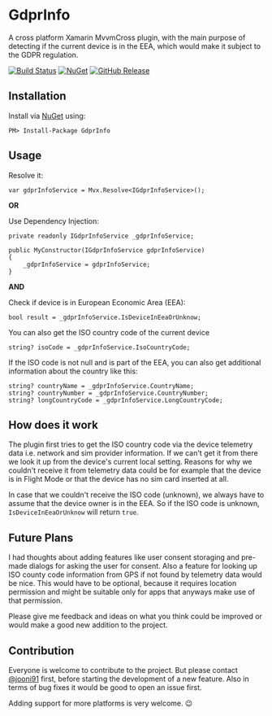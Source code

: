 # GdprInfo

A cross platform Xamarin MvvmCross plugin, with the main purpose of detecting if the current device is in the EEA, which would make it subject to the GDPR regulation. 

[![Build Status](https://dev.azure.com/griesingersoftware/GDPRInfo%20Plugin/_apis/build/status/GdprInfo%20CI%20Pipeline?branchName=master)](https://dev.azure.com/griesingersoftware/GDPRInfo%20Plugin/_build/latest?definitionId=11&branchName=master)
[![NuGet](https://badgen.net/nuget/v/GdprInfo)](https://www.nuget.org/packages/GdprInfo)
[![GitHub Release](https://badgen.net/github/release/jgdevlabs/gdprinfo)](https://github.com/jgdevlabs/gdprinfo/releases)

## Installation

Install via [NuGet](https://www.nuget.org/packages/GdprInfo/) using:

``PM> Install-Package GdprInfo``

## Usage

Resolve it:

``var gdprInfoService = Mvx.Resolve<IGdprInfoService>();``

**OR**

Use Dependency Injection:

```
private readonly IGdprInfoService _gdprInfoService;

public MyConstructor(IGdprInfoService gdprInfoService)
{
    _gdprInfoService = gdprInfoService;
}
```

**AND**

Check if device is in European Economic Area (EEA):

```
bool result = _gdprInfoService.IsDeviceInEeaOrUnknow;
```

You can also get the ISO country code of the current device
```
string? isoCode = _gdprInfoService.IsoCountryCode;
```
If the ISO code is not null and is part of the EEA, you can also get additional information about the country like this:
```
string? countryName = _gdprInfoService.CountryName;
string? countryNumber = _gdprInfoService.CountryNumber;
string? longCountryCode = _gdprInfoService.LongCountryCode;
```

## How does it work

The plugin first tries to get the ISO country code via the device telemetry data i.e. network and sim provider information. If we can't get it from there we look it up from the device's current local setting. Reasons for why we couldn't receive it from telemetry data could be for example that the device is in Flight Mode or that the device has no sim card inserted at all.

In case that we couldn't receive the ISO code (unknown), we always have to assume that the device owner is in the EEA. So if the ISO code is unknown, ``IsDeviceInEeaOrUnknow`` will return ``true``.

## Future Plans

I had thoughts about adding features like user consent storaging and pre-made dialogs for asking the user for consent. 
Also a feature for looking up ISO county code information from GPS if not found by telemetry data would be nice. This would have to be optional, because it requires location permission and might be suitable only for apps that anyways make use of that permission.

Please give me feedback and ideas on what you think could be improved or would make a good new addition to the project.

## Contribution

Everyone is welcome to contribute to the project. But please contact [@jooni91](https://github.com/jooni91) first, before starting the development of a new feature. Also in terms of bug fixes it would be good to open an issue first.

Adding support for more platforms is very welcome. :wink:
